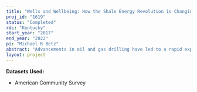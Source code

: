 ```yaml
---
title: "Wells and Wellbeing: How the Shale Energy Revolution is Changing Rural Families"
proj_id: "1619"
status: "Completed"
rdc: "Kentucky"
start_year: "2017"
end_year: "2022"
pi: "Michael R Betz"
abstract: "Advancements in oil and gas drilling have led to a rapid expansion of shale energy production across the United States. While increased domestic energy production has important strategic implications for the country as a whole, the most profound impacts may be on the small towns and rural areas where the energy extraction is occurring. Much work has been done to estimate the economic and environmental impacts of shale energy development, yet little empirical work has assessed its impact on family outcomes and community demographic composition. We use restricted access American Community Survey microdata from 2006–2014 to estimated difference-in-differences models of shale energy development on family processes. Family outcomes of interest include fertility (marital and nonmarital), marriage, divorce, cohabitation, and migration. We do not expect shale development to have progressed long enough to have a measurable impact on overall fertility rates. However, nonmarital fertility is more closely associated with short-term individual level economic, so we expect shale development to significantly impact nonmarital fertility. "
layout: project
---
```


**Datasets Used:**

  - American Community Survey 


